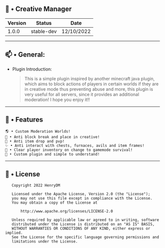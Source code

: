 ## 📛 • Creative Manager

| Version | Status | Date | 
| --- | --- | --- |
| 1.0.0 | stable-dev | 12/10/2022 |

---

## 📫 • General:

 - Plugin Introduction: 

   > This is a simple plugin inspired by another minecraft java plugin, which aims to block actions of players in certain worlds if they are in creative mode thus preventing abuse and more, this plugin is very useful for all servers, since it provides an additional moderation! I hope you enjoy it!!
---

## 🔰 • Features 
 
```
🌎 • Custom Moderation Worlds!
🎀 • Anti block break and place in creative!
🛑 • Anti item drop and pvp!
✨ • Anti interact with chests, furnaces, avils and item frames!
🧹 • Clear player inventory on change to gamemode survival!
🔮 • Custom plugin and simple to understand!
```     
    
---

## 📜 • License

```
   Copyright 2022 HenryDM

   Licensed under the Apache License, Version 2.0 (the "License");
   you may not use this file except in compliance with the License.
   You may obtain a copy of the License at

       http://www.apache.org/licenses/LICENSE-2.0

   Unless required by applicable law or agreed to in writing, software
   distributed under the License is distributed on an "AS IS" BASIS,
   WITHOUT WARRANTIES OR CONDITIONS OF ANY KIND, either express or implied.
   See the License for the specific language governing permissions and
   limitations under the License.

```
